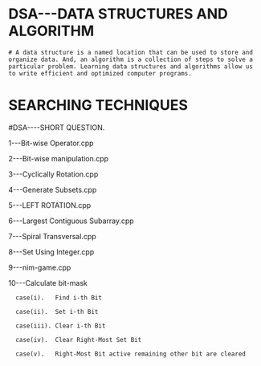# DSA---DATA STRUCTURES AND ALGORITHM
    # A data structure is a named location that can be used to store and organize data. And, an algorithm is a collection of steps to solve a particular problem. Learning data structures and algorithms allow us to write efficient and optimized computer programs.

# SEARCHING TECHNIQUES


#DSA----SHORT QUESTION. 


1---Bit-wise Operator.cpp

2---Bit-wise manipulation.cpp

3---Cyclically Rotation.cpp

4---Generate Subsets.cpp

5---LEFT ROTATION.cpp

6---Largest Contiguous Subarray.cpp

7---Spiral Transversal.cpp

8---Set Using Integer.cpp

9---nim-game.cpp

10---Calculate bit-mask

      case(i).   Find i-th Bit
      
      case(ii).  Set i-th Bit
      
      case(iii). Clear i-th Bit
      
      case(iv).  Clear Right-Most Set Bit
      
      case(v).   Right-Most Bit active remaining other bit are cleared
